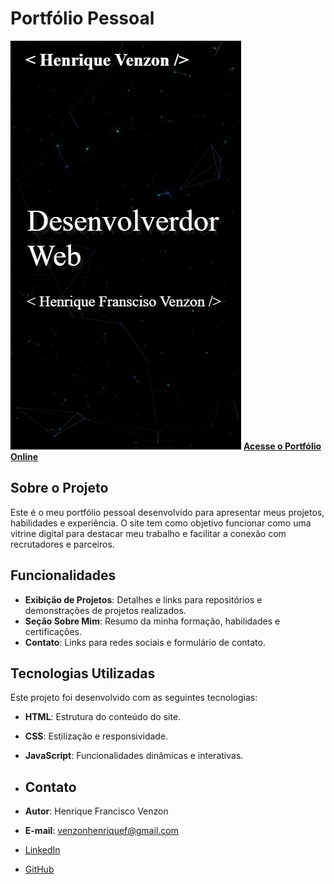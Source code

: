 # Portfólio Pessoal

![Preview](img/preview.png)
[**Acesse o Portfólio Online**](https://portfolio-venzon.vercel.app/)

## Sobre o Projeto
Este é o meu portfólio pessoal desenvolvido para apresentar meus projetos, habilidades e experiência. O site tem como objetivo funcionar como uma vitrine digital para destacar meu trabalho e facilitar a conexão com recrutadores e parceiros.

## Funcionalidades
- **Exibição de Projetos**: Detalhes e links para repositórios e demonstrações de projetos realizados.
- **Seção Sobre Mim**: Resumo da minha formação, habilidades e certificações.
- **Contato**: Links para redes sociais e formulário de contato.

## Tecnologias Utilizadas
Este projeto foi desenvolvido com as seguintes tecnologias:

- **HTML**: Estrutura do conteúdo do site.
- **CSS**: Estilização e responsividade.
- **JavaScript**: Funcionalidades dinâmicas e interativas.

- ## Contato
- **Autor**: Henrique Francisco Venzon
- **E-mail**: [venzonhenriquef@gmail.com](mailto:venzonhenriquef@gmail.com)
- [LinkedIn](https://linkedin.com/in/henrique-venzon)
- [GitHub](https://github.com/Henrique-Venzon)
